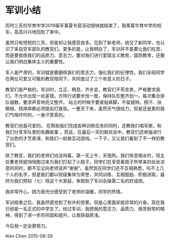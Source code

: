 军训小结
================

历时三天的华育中学2019届军事夏令营活动很快就结束了，我乘着华育中学的校车，高高兴兴地回到了家中。

虽然只有短短的三天，但是却让我感受良多。见到了新老师，结交了新同学，也认识了来自空军部队的教官们。更多的是，让我明白了，军训并不是要让我们吃苦，而是要锻炼我们的品质力、意志力，要对我们进行爱国主义教育，国防教育，还要让我们明白集体主义的重要性。

军人是严肃的，军训就是要磨练我们的意志力，强化我们的纪律性。我们全班同学在两位可爱又可敬的教官陪同下，共同度过了三个有意义的日子。

教官们是严格的。军训时，立正、稍息、齐步走，教官们不苟言笑，严格要求我们，不允许出现一丝差错。方阵行进要步伐一致，保持队形整齐划一。每次集合排队报数，要求声音响亮又整齐。 站立的时候手要紧贴裤脚，不留缝隙。擦汗、扶眼镜、挠痒痒都必须提前打报告。一整天下来，虽然天气很给力，但是还是累的我们气喘吁吁的，一身汗答答的。

教官们也是可爱的。 在帮助我们完成各种训练任务的同时，还教我们唱军歌，和我们分享军队里的有趣故事 。而且，在最后一天的联欢会中，教官们还单独进行了出色的才艺表演，和我们一起做互动游戏。一下子，又让我们看到了不一样的教官们。

除了教官，我们的老师们也没闲着。第一天上午，天很热。我们休息喝水时，班主任曹老师就悄悄跑过来为我们打起了小扇子。同学们在享受着扇子所带来的丝丝凉意的同时，都不忘记向老师说声“谢谢”。虽然现在同学们还不互相熟悉，叫不上几个人的名字，但是我们都以班级集体为荣誉，共同训练、互相鼓励、积极进取，最终为我们预初（七）班这个大家庭，争取到了军训会操第二名的好成绩。

我非常开心，因为我充分感受到了老师的温暖，同学的热情。

军训结束之后，我虽然感觉到了些许的劳累，但是心里面却是异常的兴奋。现在我已经是一名正式的中学生了。经过军训，我想我的意志力、品质力、艰苦耐劳的精神，得到了进一步的巩固和提升，让我获益匪浅。

今后我一定会更努力。

Alex Chen
2015-08-26
